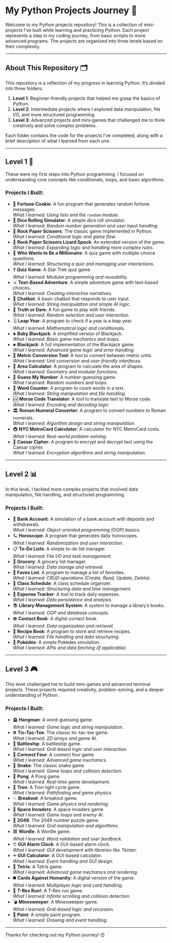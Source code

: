 # My Python Projects Journey 🐍

Welcome to my Python projects repository! This is a collection of mini-projects I’ve built while learning and practicing Python. Each project represents a step in my coding journey, from basic scripts to more advanced programs. The projects are organized into three levels based on their complexity.

---

## About This Repository 🗂️

This repository is a reflection of my progress in learning Python. It’s divided into three folders:

1. **Level 1**: Beginner-friendly projects that helped me grasp the basics of Python.
2. **Level 2**: Intermediate projects where I explored data manipulation, file I/O, and more structured programming.
3. **Level 3**: Advanced projects and mini-games that challenged me to think creatively and solve complex problems.

Each folder contains the code for the projects I’ve completed, along with a brief description of what I learned from each one.

---

## Level 1 🚀

These were my first steps into Python programming. I focused on understanding core concepts like conditionals, loops, and basic algorithms.

### Projects I Built:
- 🥠 **Fortune Cookie**: A fun program that generates random fortune messages.  
  _What I learned: Using lists and the `random` module._
- 🎲 **Dice Rolling Simulator**: A simple dice roll simulator.  
  _What I learned: Random number generation and user input handling._
- 🫱 **Rock Paper Scissors**: The classic game implemented in Python.  
  _What I learned: Conditional logic and game flow._
- 🫱 **Rock Paper Scissors Lizard Spock**: An extended version of the game.  
  _What I learned: Expanding logic and handling more complex rules._
- 🤑 **Who Wants to Be a Millionaire**: A quiz game with multiple-choice questions.  
  _What I learned: Structuring a quiz and managing user interactions._
- ❓ **Quiz Game**: A Star Trek quiz game.  
  _What I learned: Modular programming and reusability._
- ⚔️ **Text-Based Adventure**: A simple adventure game with text-based choices.  
  _What I learned: Creating interactive narratives._
- 🤖 **Chatbot**: A basic chatbot that responds to user input.  
  _What I learned: String manipulation and simple AI logic._
- 🙈 **Truth or Dare**: A fun game to play with friends.  
  _What I learned: Random selection and user interaction._
- 🗓 **Leap Year**: A program to check if a year is a leap year.  
  _What I learned: Mathematical logic and conditionals._
- ♣️ **Baby Blackjack**: A simplified version of Blackjack.  
  _What I learned: Basic game mechanics and loops._
- ♣️ **Blackjack**: A full implementation of the Blackjack game.  
  _What I learned: Advanced game logic and error handling._
- 📏 **Metric Conversion Tool**: A tool to convert between metric units.  
  _What I learned: Unit conversion and user-friendly interfaces._
- 📐 **Area Calculator**: A program to calculate the area of shapes.  
  _What I learned: Geometry and modular functions._
- 🔢 **Guess My Number**: A number-guessing game.  
  _What I learned: Random numbers and loops._
- 🔡 **Word Counter**: A program to count words in a text.  
  _What I learned: String manipulation and file handling._
- 🆘 **Morse Code Translator**: A tool to translate text to Morse code.  
  _What I learned: Encoding and decoding logic._
- 🏛 **Roman Numeral Converter**: A program to convert numbers to Roman numerals.  
  _What I learned: Algorithm design and string manipulation._
- 🚇 **NYC MetroCard Calculator**: A calculator for NYC MetroCard costs.  
  _What I learned: Real-world problem-solving._
- 🔐 **Caesar Cipher**: A program to encrypt and decrypt text using the Caesar cipher.  
  _What I learned: Encryption algorithms and string manipulation._

---

## Level 2 📊

In this level, I tackled more complex projects that involved data manipulation, file handling, and structured programming.

### Projects I Built:
- 🏦 **Bank Account**: A simulation of a bank account with deposits and withdrawals.  
  _What I learned: Object-oriented programming (OOP) basics._
- 🪐 **Horoscope**: A program that generates daily horoscopes.  
  _What I learned: Randomization and user interaction._
- 📋 **To-Do Lists**: A simple to-do list manager.  
  _What I learned: File I/O and task management._
- 🛒 **Grocery**: A grocery list manager.  
  _What I learned: Data storage and retrieval._
- 💖 **Faves List**: A program to manage a list of favorites.  
  _What I learned: CRUD operations (Create, Read, Update, Delete)._
- 📝 **Class Schedule**: A class schedule organizer.  
  _What I learned: Structuring data and time management._
- 💸 **Expense Tracker**: A tool to track daily expenses.  
  _What I learned: Data persistence and analysis._
- 📚 **Library Management System**: A system to manage a library’s books.  
  _What I learned: OOP and database concepts._
- ☎️ **Contact Book**: A digital contact book.  
  _What I learned: Data organization and retrieval._
- 🍲 **Recipe Book**: A program to store and retrieve recipes.  
  _What I learned: File handling and data structuring._
- 🔎 **Pokédex**: A simple Pokédex simulation.  
  _What I learned: APIs and data fetching (if applicable)._

---

## Level 3 🎮

This level challenged me to build mini-games and advanced terminal projects. These projects required creativity, problem-solving, and a deeper understanding of Python.

### Projects I Built:
- 🪦 **Hangman**: A word-guessing game.  
  _What I learned: Game logic and string manipulation._
- ❌ **Tic-Tac-Toe**: The classic tic-tac-toe game.  
  _What I learned: 2D arrays and game AI._
- 🚢 **Battleship**: A battleship game.  
  _What I learned: Grid-based logic and user interaction._
- 🔴 **Connect Four**: A connect four game.  
  _What I learned: Advanced game mechanics._
- 🐍 **Snake**: The classic snake game.  
  _What I learned: Game loops and collision detection._
- 🏓 **Pong**: A Pong game.  
  _What I learned: Real-time game development._
- 💨 **Tron**: A Tron light cycle game.  
  _What I learned: Pathfinding and game physics._
- 💥 **Breakout**: A breakout game.  
  _What I learned: Game physics and rendering._
- 👾 **Space Invaders**: A space invaders game.  
  _What I learned: Game loops and enemy AI._
- 🧠 **2048**: The 2048 number puzzle game.  
  _What I learned: Grid manipulation and algorithms._
- 🟩 **Wordle**: A Wordle game.  
  _What I learned: Word validation and user feedback._
- ⏰ **GUI Alarm Clock**: A GUI-based alarm clock.  
  _What I learned: GUI development with libraries like Tkinter._
- ➗ **GUI Calculator**: A GUI-based calculator.  
  _What I learned: Event handling and GUI design._
- 🧱 **Tetris**: A Tetris game.  
  _What I learned: Advanced game mechanics and rendering._
- ◼️ **Cards Against Humanity**: A digital version of the game.  
  _What I learned: Multiplayer logic and card handling._
- 🦖 **T-Rex Run!**: A T-Rex run game.  
  _What I learned: Infinite scrolling and collision detection._
- 💣 **Minesweeper**: A Minesweeper game.  
  _What I learned: Grid-based logic and recursion._
- 🎨 **Paint**: A simple paint program.  
  _What I learned: Drawing and event handling._

---

Thanks for checking out my Python journey! 😊
